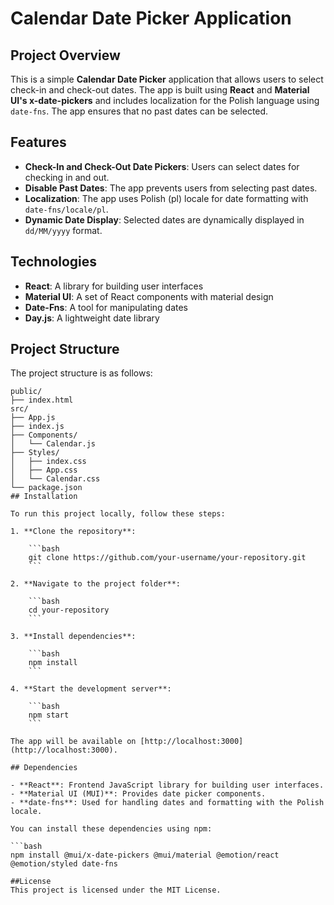 # Calendar Date Picker Application
## Project Overview

This is a simple **Calendar Date Picker** application that allows users to select check-in and check-out dates. The app is built using **React** and **Material UI's x-date-pickers** and includes localization for the Polish language using `date-fns`. The app ensures that no past dates can be selected.

## Features

- **Check-In and Check-Out Date Pickers**: Users can select dates for checking in and out.
- **Disable Past Dates**: The app prevents users from selecting past dates.
- **Localization**: The app uses Polish (pl) locale for date formatting with `date-fns/locale/pl`.
- **Dynamic Date Display**: Selected dates are dynamically displayed in `dd/MM/yyyy` format.

## Technologies
- **React**: A library for building user interfaces
- **Material UI**: A set of React components with material design
- **Date-Fns**: A tool for manipulating dates
- **Day.js**: A lightweight date library

## Project Structure

The project structure is as follows:

```plaintext
public/
├── index.html
src/
├── App.js
├── index.js
├── Components/
│   └── Calendar.js
├── Styles/
│   ├── index.css
│   ├── App.css
│   └── Calendar.css
└── package.json
## Installation

To run this project locally, follow these steps:

1. **Clone the repository**:

    ```bash
    git clone https://github.com/your-username/your-repository.git
    ```

2. **Navigate to the project folder**:

    ```bash
    cd your-repository
    ```

3. **Install dependencies**:

    ```bash
    npm install
    ```

4. **Start the development server**:

    ```bash
    npm start
    ```

The app will be available on [http://localhost:3000](http://localhost:3000).

## Dependencies

- **React**: Frontend JavaScript library for building user interfaces.
- **Material UI (MUI)**: Provides date picker components.
- **date-fns**: Used for handling dates and formatting with the Polish locale.

You can install these dependencies using npm:

```bash
npm install @mui/x-date-pickers @mui/material @emotion/react @emotion/styled date-fns

##License
This project is licensed under the MIT License.
